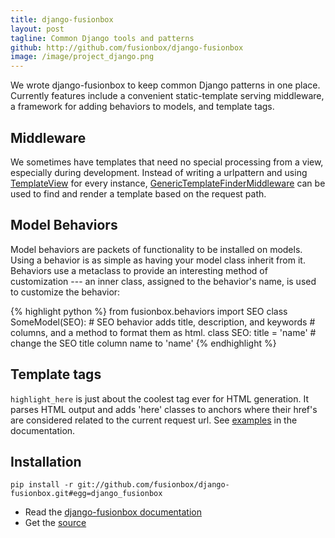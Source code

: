 ```yaml
---
title: django-fusionbox
layout: post
tagline: Common Django tools and patterns
github: http://github.com/fusionbox/django-fusionbox
image: /image/project_django.png
---
```

We wrote django-fusionbox to keep common Django patterns in one place.
Currently features include a convenient static-template serving middleware, a
framework for adding behaviors to models, and template tags.

## Middleware
We sometimes have templates that need no special processing from a view,
especially during development. Instead of writing a urlpattern and using
[TemplateView] for every instance, [GenericTemplateFinderMiddleware] can be used
to find and render a template based on the request path.

## Model Behaviors
Model behaviors are packets of functionality to be installed on models. Using
a behavior is as simple as having your model class inherit from it. Behaviors
use a metaclass to provide an interesting method of customization --- an inner
class, assigned to the behavior's name, is used to customize the behavior:

{% highlight python %}
from fusionbox.behaviors import SEO
class SomeModel(SEO): # SEO behavior adds title, description, and keywords
                      # columns, and a method to format them as html.
    class SEO:
        title = 'name' # change the SEO title column name to 'name'
{% endhighlight %}


## Template tags
`highlight_here` is just about the coolest tag ever for HTML generation. It
parses HTML output and adds 'here' classes to anchors where their href's are
considered related to the current request url. See [examples] in the
documentation.


## Installation

    pip install -r git://github.com/fusionbox/django-fusionbox.git#egg=django_fusionbox

 * Read the [django-fusionbox documentation]
 * Get the [source]


[TemplateView]: https://docs.djangoproject.com/en/dev/ref/class-based-views/#django.views.generic.base.TemplateView
[django-fusionbox documentation]: http://fusionbox.github.com/django-fusionbox/
[examples]: http://fusionbox.github.com/django-fusionbox/templatetags.html#examples
[source]: http://github.com/fusionbox/django-fusionbox
[GenericTemplateFinderMiddleware]: http://fusionbox.github.com/django-fusionbox/middleware.html#fusionbox.middleware.GenericTemplateFinderMiddleware
